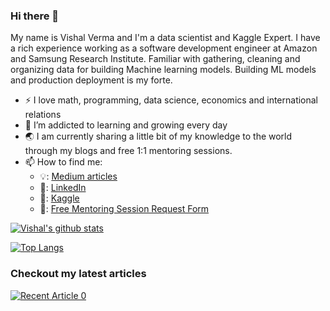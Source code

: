 ### Hi there 👋
My name is Vishal Verma and I'm a data scientist and Kaggle Expert. I have a rich experience working as a software development engineer at Amazon and Samsung Research Institute. Familiar with gathering, cleaning and organizing data for building Machine learning models. Building ML models and production deployment is my forte.

- :zap: I love math, programming, data science, economics and international relations
- 🌱 I’m addicted to learning and growing every day
- :earth_asia: I am currently sharing a little bit of my knowledge to the world through my blogs and free 1:1 mentoring sessions.
- 📫 How to find me: 
  - 💡: [Medium articles](https://medium.com/@vishalvermavv17)
  - 🏢: [LinkedIn](https://www.linkedin.com/in/vishalvermacse/)
  - 🧠: [Kaggle](https://www.kaggle.com/crashoverdrive)
  - 🤝: [Free Mentoring Session Request Form](https://forms.gle/dPSQr26GF5CkW36p7)

[![Vishal's github stats](https://github-readme-stats.vercel.app/api?username=vishalvermavv17&count_private=true&show_icons=true&theme=radical&hide_rank=false)](https://github.com/vishalvermavv17)

[![Top Langs](https://github-readme-stats.vercel.app/api/top-langs/?username=vishalvermavv17&layout=compact)](https://github.com/vishalvermavv17)

### Checkout my latest articles

<a target="_blank" href="https://github-readme-medium-recent-article.vercel.app/medium/@vishalvermavv17/0"><img src="https://github-readme-medium-recent-article.vercel.app/medium/@vishalvermavv17/0" alt="Recent Article 0">
